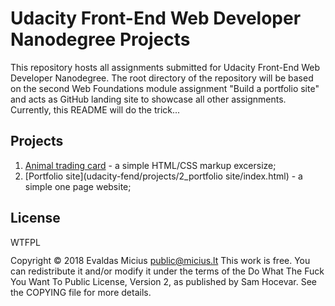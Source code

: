 # Udacity Front-End Web Developer Nanodegree Projects
This repository hosts all assignments submitted for Udacity Front-End Web Developer Nanodegree. 
The root directory of the repository will be based on the second Web Foundations module assignment "Build a portfolio site" and acts as GitHub landing site to showcase all other assignments. Currently, this README will do the trick...
## Projects
1. [Animal trading card](projects/1_animal%20trading%20card/card.html) - a simple HTML/CSS markup excersize;
1. [Portfolio site](udacity-fend/projects/2_portfolio site/index.html) - a simple one page website;
## License
<a href="http://www.wtfpl.net/"><img
       src="http://www.wtfpl.net/wp-content/uploads/2012/12/wtfpl-badge-4.png"
       width="80" height="15" alt="WTFPL" /></a>
       
Copyright © 2018 Evaldas Micius public@micius.lt
This work is free. You can redistribute it and/or modify it under the
terms of the Do What The Fuck You Want To Public License, Version 2,
as published by Sam Hocevar. See the COPYING file for more details.

